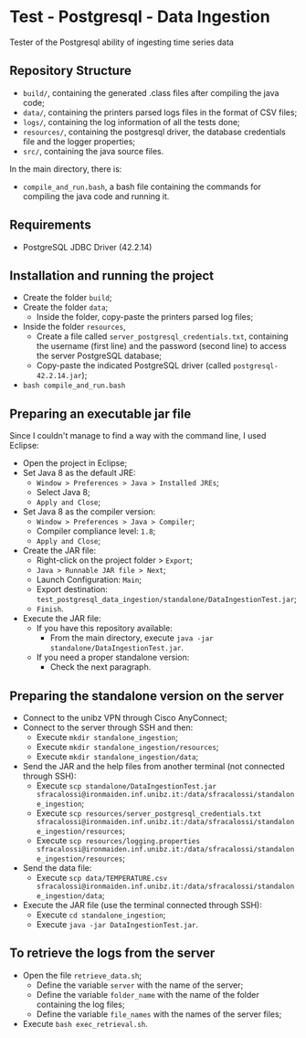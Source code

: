 # Test - Postgresql - Data Ingestion

Tester of the Postgresql ability of ingesting time series data

## Repository Structure
-   `build/`, containing the generated .class files after compiling the java code;
-   `data/`, containing the printers parsed logs files in the format of CSV files;
-   `logs/`, containing the log information of all the tests done;
-   `resources/`, containing the postgresql driver, the database credentials file and the logger properties;
-   `src/`, containing the java source files.

In the main directory, there is:
-   `compile_and_run.bash`, a bash file containing the commands for compiling the java code and running it.

## Requirements
-   PostgreSQL JDBC Driver (42.2.14)

## Installation and running the project
-   Create the folder `build`;
-   Create the folder `data`;
    -   Inside the folder, copy-paste the printers parsed log files;
-   Inside the folder `resources`,
    -   Create a file called `server_postgresql_credentials.txt`, containing the username (first line) and the password (second line) to access the server PostgreSQL database;
    -   Copy-paste the indicated PostgreSQL driver (called `postgresql-42.2.14.jar`);
-   `bash compile_and_run.bash`

## Preparing an executable jar file
Since I couldn't manage to find a way with the command line, I used Eclipse:
-   Open the project in Eclipse;
-   Set Java 8 as the default JRE:
    -   `Window > Preferences > Java > Installed JREs`;
    -   Select Java 8;
    -   `Apply and Close`;
-   Set Java 8 as the compiler version:
    -   `Window > Preferences > Java > Compiler`;
    -   Compiler compliance level: `1.8`;
    -   `Apply and Close`;
-   Create the JAR file:
    -   Right-click on the project folder > `Export`;
    -   `Java > Runnable JAR file > Next`;
    -   Launch Configuration: `Main`;
    -   Export destination: `test_postgresql_data_ingestion/standalone/DataIngestionTest.jar`;
    -   `Finish`.
-   Execute the JAR file:
    -   If you have this repository available:
        -   From the main directory, execute `java -jar standalone/DataIngestionTest.jar`.
    -   If you need a proper standalone version:
        -   Check the next paragraph.

## Preparing the standalone version on the server
-   Connect to the unibz VPN through Cisco AnyConnect;
-   Connect to the server through SSH and then:
    -   Execute `mkdir standalone_ingestion`;
    -   Execute `mkdir standalone_ingestion/resources`;
    -   Execute `mkdir standalone_ingestion/data`;
-   Send the JAR and the help files from another terminal (not connected through SSH):
    -   Execute `scp standalone/DataIngestionTest.jar sfracalossi@ironmaiden.inf.unibz.it:/data/sfracalossi/standalone_ingestion`;
    -   Execute `scp resources/server_postgresql_credentials.txt sfracalossi@ironmaiden.inf.unibz.it:/data/sfracalossi/standalone_ingestion/resources`;
    -   Execute `scp resources/logging.properties sfracalossi@ironmaiden.inf.unibz.it:/data/sfracalossi/standalone_ingestion/resources`;
-   Send the data file:
    -   Execute `scp data/TEMPERATURE.csv sfracalossi@ironmaiden.inf.unibz.it:/data/sfracalossi/standalone_ingestion/data`;
-   Execute the JAR file (use the terminal connected through SSH):
    -   Execute `cd standalone_ingestion`;
    -   Execute `java -jar DataIngestionTest.jar`.

## To retrieve the logs from the server
-   Open the file `retrieve_data.sh`;
    -   Define the variable `server` with the name of the server;
    -   Define the variable `folder_name` with the name of the folder containing the log files;
    -   Define the variable `file_names` with the names of the server files;
-   Execute `bash exec_retrieval.sh`.
